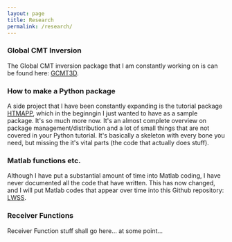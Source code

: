 ```yaml
---
layout: page
title: Research
permalink: /research/
---
```


### Global CMT Inversion

The Global CMT inversion package that I am constantly working on is
can be found here: [GCMT3D](https://lsawade.github.io/GCMT3D/).


### How to make a Python package

A side project that I have been constantly expanding is the 
tutorial package [HTMAPP](https://lsawade.github.io/how_to_make_a_python_package/),
which in the beginngin I just wanted to have as a sample package.
It's so much more now. It's an almost complete overview on package 
management/distribution and a lot of small things that are not
covered in your Python tutorial.
It's basically a skeleton with every bone you need, but missing the
it's vital parts (the code that actually does stuff).


### Matlab functions etc.

Although I have put a substantial amount of time into Matlab coding, I have 
never documented all the code that have written. This has now changed,
and I will put Matlab codes that appear over time into this Github 
repository: [LWSS](https://github.com/lsawade/lwss).


### Receiver Functions

Receiver Function stuff shall go here... at some point...
